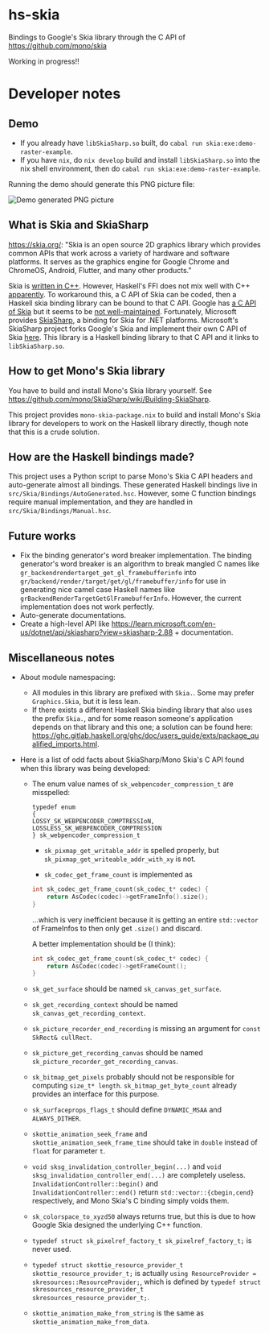 # hs-skia

Bindings to Google's Skia library through the C API of https://github.com/mono/skia

Working in progress!!

# Developer notes

## Demo

- If you already have `libSkiaSharp.so` built, do `cabal run skia:exe:demo-raster-example`.
- If you have `nix`, do `nix develop` build and install `libSkiaSharp.so` into
  the nix shell environment, then do `cabal run skia:exe:demo-raster-example`.

Running the demo should generate this PNG picture file:

![Demo generated PNG picture](./assets/raster-example-output.png)

## What is Skia and SkiaSharp
https://skia.org/: "Skia is an open source 2D graphics library which provides common APIs that work across a variety of hardware and software platforms. It serves as the graphics engine for Google Chrome and ChromeOS, Android, Flutter, and many other products."

Skia is [written in C++](https://github.com/google/skia). However, Haskell's FFI
does not mix well with C++
[apparently](https://www.reddit.com/r/haskell/comments/q2wwk1/do_you_use_ffi_to_bind_your_own_cc_function_in/).
To workaround this, a C API of Skia can be coded, then a Haskell skia binding
library can be bound to that C API. Google has [a C API of
Skia](https://chromium.googlesource.com/skia/+/master/experimental/c-api-example/c.md)
but it seems to be [not
well-maintained](https://news.ycombinator.com/item?id=39439035). Fortunately,
Microsoft provides [SkiaSharp](https://github.com/mono/SkiaSharp), a binding for
Skia for .NET platforms. Microsoft's SkiaSharp project forks Google's Skia and
implement their own C API of Skia [here](https://github.com/mono/skia). This
library is a Haskell binding library to that C API and it links to
`libSkiaSharp.so`.

## How to get Mono's Skia library

You have to build and install Mono's Skia library yourself. See
https://github.com/mono/SkiaSharp/wiki/Building-SkiaSharp.

This project provides `mono-skia-package.nix` to build and install Mono's Skia
library for developers to work on the Haskell library directly, though note that
this is a crude solution.

## How are the Haskell bindings made?

This project uses a Python script to parse Mono's Skia C API headers and
auto-generate almost all bindings. These generated Haskell bindings live in
`src/Skia/Bindings/AutoGenerated.hsc`. However, some C function bindings
require manual implementation, and they are handled in
`src/Skia/Bindings/Manual.hsc`.

## Future works

- Fix the binding generator's word breaker implementation. The binding
  generator's word breaker is an algorithm to break mangled C names like
  `gr_backendrendertarget_get_gl_framebufferinfo` into
  `gr/backend/render/target/get/gl/framebuffer/info` for use in generating nice
  camel case Haskell names like `grBackendRenderTargetGetGlFramebufferInfo`.
  However, the current implementation does not work perfectly.
- Auto-generate documentations.
- Create a high-level API like
  https://learn.microsoft.com/en-us/dotnet/api/skiasharp?view=skiasharp-2.88 +
  documentation.

## Miscellaneous notes

- About module namespacing:
    - All modules in this library are prefixed with `Skia.`. Some may prefer `Graphics.Skia`, but it is less lean.
    - If there exists a different Haskell Skia binding library that also uses
the prefix `Skia.`, and for some reason someone's application depends on that
library and this one; a solution can be found here:
https://ghc.gitlab.haskell.org/ghc/doc/users_guide/exts/package_qualified_imports.html.

- Here is a list of odd facts about SkiaSharp/Mono Skia's C API found when this
library was being developed:

    - The enum value names of `sk_webpencoder_compression_t` are misspelled:
        ```
        typedef enum 
        {
        LOSSY_SK_WEBPENCODER_COMPTRESSIoN,
        LOSSLESS_SK_WEBPENCODER_COMPTRESSION
        } sk_webpencoder_compression_t
        ```

        - `sk_pixmap_get_writable_addr` is spelled properly, but
        `sk_pixmap_get_writeable_addr_with_xy` is not.

        - `sk_codec_get_frame_count` is implemented as 

        ```c
        int sk_codec_get_frame_count(sk_codec_t* codec) {
            return AsCodec(codec)->getFrameInfo().size();
        }
        ```

        ...which is very inefficient because it is getting an entire
        `std::vector` of FrameInfos to then only get `.size()` and discard.

        A better implementation should be (I think):

        ```c
        int sk_codec_get_frame_count(sk_codec_t* codec) {
            return AsCodec(codec)->getFrameCount();
        }
        ```

    - `sk_get_surface` should be named `sk_canvas_get_surface`.

    - `sk_get_recording_context` should be named `sk_canvas_get_recording_context`.

    - `sk_picture_recorder_end_recording` is missing an argument for `const SkRect&
    cullRect`.

    - `sk_picture_get_recording_canvas` should be named `sk_picture_recorder_get_recording_canvas`.

    - `sk_bitmap_get_pixels` probably should not be responsible for computing
    `size_t* length`. `sk_bitmap_get_byte_count` already provides an interface for
    this purpose.

    - `sk_surfaceprops_flags_t` should define `DYNAMIC_MSAA` and
      `ALWAYS_DITHER`.

    - `skottie_animation_seek_frame` and `skottie_animation_seek_frame_time`
      should take in `double` instead of `float` for parameter `t`.

    - `void sksg_invalidation_controller_begin(...)` and `void
      sksg_invalidation_controller_end(...)` are completely useless.
      `InvalidationController::begin()` and `InvalidationController::end()`
      return `std::vector::{cbegin,cend}` respectively, and Mono Skia's C binding
      simply voids them.

    - `sk_colorspace_to_xyzd50` always returns true, but this is due to how
      Google Skia designed the underlying C++ function.

    - `typedef struct sk_pixelref_factory_t sk_pixelref_factory_t;` is never used.

    - `typedef struct skottie_resource_provider_t skottie_resource_provider_t;`
      is actually `using ResourceProvider = skresources::ResourceProvider;`,
      which is defined by `typedef struct skresources_resource_provider_t
      skresources_resource_provider_t;`.

    - `skottie_animation_make_from_string` is the same as
      `skottie_animation_make_from_data`.